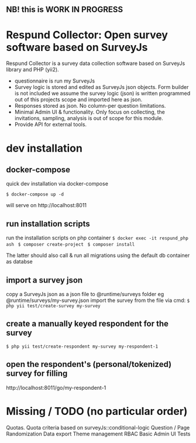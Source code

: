 ## NB! this is WORK IN PROGRESS

# Respund Collector: Open survey software based on SurveyJs 

Respund Collector is a survey data collection software based on SurveyJs library and PHP (yii2).

  - questionnaire is run my SurveyJs
  - Survey logic is stored and edited as SurveyJs json objects. Form builder is not included we assume the survey logic (json) is written programmed out of this projects scope and imported here as json.
  - Responses stored as json. No column-per question limitations.
  - Minimal Admin UI & functionality. Only focus on collecting, the invitations, sampling, analysis is out of scope for this module.
  - Provide API for external tools.


# dev installation

## docker-compose
quick dev installation via docker-compose

```$ docker-compose up -d ```

will serve on http://localhost:8011

##  run installation scripts
run the installation scripts on php container
```$ docker exec -it respund_php ash ```
```$ composer create-project ```
```$ composer install ```

The latter should also call & run all migrations using the default db container as databse 

##  import a survey json
copy a SurveyJs json as a json file to @runtime/surveys folder eg @runtime/surveys/my-survey.json
import the survey from the file via cmd:
```$ php yii test/create-survey my-survey ```

##  create a manually keyed respondent for the survey
```$ php yii test/create-respondent my-survey my-respondent-1 ```

## open the respondent's (personal/tokenized) survey for filling
http://localhost:8011/go/my-respondent-1


# Missing / TODO (no particular order)
Quotas. Quota criteria based on surveyJs::conditional-logic
Question / Page Randomization 
Data export
Theme management
RBAC
Basic Admin UI
Tests
